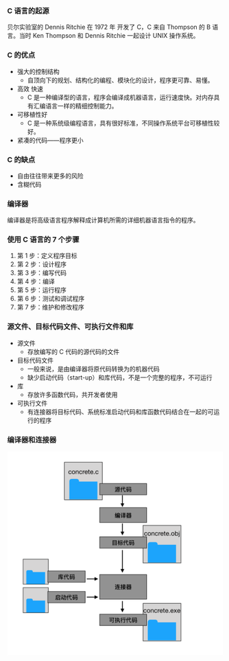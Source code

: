 ### C 语言的起源
贝尔实验室的 Dennis Ritchie 在 1972 年 开发了 C，C 来自 Thompson 的 B 语言。当时 Ken Thompson 和 Dennis Ritchie 一起设计 UNIX 操作系统。

### C 的优点

- 强大的控制结构
  + 自顶向下的规划、结构化的编程、模块化的设计，程序更可靠、易懂。
- 高效 快速
  + C 是一种编译型的语言，程序会编译成机器语言，运行速度快。对内存具有汇编语言一样的精细控制能力。
- 可移植性好
  + C 是一种系统级编程语言，具有很好标准，不同操作系统平台可移植性较好。
- 紧凑的代码——程序更小

### C 的缺点

- 自由往往带来更多的风险
- 含糊代码

### 编译器

编译器是将高级语言程序解释成计算机所需的详细机器语言指令的程序。
  
### 使用 C 语言的 7 个步骤

1. 第 1 步：定义程序目标
2. 第 2 步：设计程序
3. 第 3 步：编写代码
4. 第 4 步：编译
5. 第 5 步：运行程序
6. 第 6 步：测试和调试程序
7. 第 7 步：维护和修改程序

### 源文件、目标代码文件、可执行文件和库

- 源文件
  + 存放编写的 C 代码的源代码的文件
- 目标代码文件
  + 一般来说，是由编译器将原代码转换为的机器代码
  + 缺少启动代码（start-up）和库代码，不是一个完整的程序，不可运行
- 库
  + 存放许多函数代码，共开发者使用
- 可执行文件
  + 有连接器将目标代码、系统标准启动代码和库函数代码结合在一起的可运行的程序
  
### 编译器和连接器

![编译器和连接器](images/编译器和连接器.png)

  
